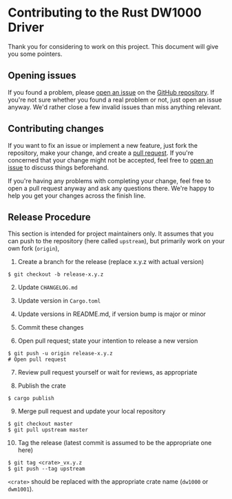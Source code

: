 # Contributing to the Rust DW1000 Driver

Thank you for considering to work on this project. This document will give you some pointers.


## Opening issues

If you found a problem, please [open an issue] on the [GitHub repository]. If you're not sure whether you found a real problem or not, just open an issue anyway. We'd rather close a few invalid issues than miss anything relevant.


## Contributing changes

If you want to fix an issue or implement a new feature, just fork the repository, make your change, and create a [pull request]. If you're concerned that your change might not be accepted, feel free to [open an issue] to discuss things beforehand.

If you're having any problems with completing your change, feel free to open a pull request anyway and ask any questions there. We're happy to help you get your changes across the finish line.


## Release Procedure

This section is intended for project maintainers only. It assumes that you can push to the repository (here called `upstream`), but primarily work on your own fork (`origin`),

1. Create a branch for the release (replace x.y.z with actual version)
```
$ git checkout -b release-x.y.z
```

2. Update `CHANGELOG.md`

3. Update version in `Cargo.toml`

4. Update versions in README.md, if version bump is major or minor

5. Commit these changes

6. Open pull request; state your intention to release a new version
```
$ git push -u origin release-x.y.z
# Open pull request
```

7. Review pull request yourself or wait for reviews, as appropriate

8. Publish the crate
```
$ cargo publish
```

9. Merge pull request and update your local repository
```
$ git checkout master
$ git pull upstream master
```

10. Tag the release (latest commit is assumed to be the appropriate one here)
```
$ git tag <crate>_vx.y.z
$ git push --tag upstream
```
`<crate>` should be replaced with the appropriate crate name (`dw1000` or `dwm1001`).


[open an issue]: https://github.com/braun-robotics/rust-dw1000/issues/new
[GitHub repository]: https://github.com/braun-robotics/rust-dw1000
[pull request]: https://github.com/braun-robotics/rust-dw1000/pulls

